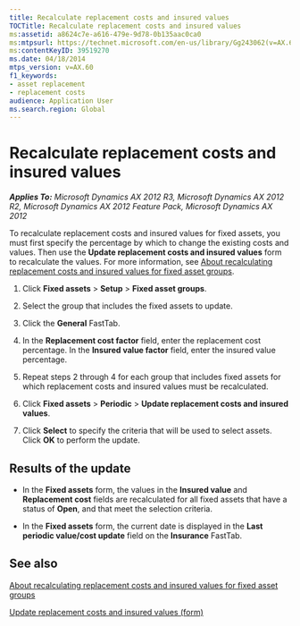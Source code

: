 ```yaml
---
title: Recalculate replacement costs and insured values
TOCTitle: Recalculate replacement costs and insured values
ms:assetid: a8624c7e-a616-479e-9d78-0b135aac0ca0
ms:mtpsurl: https://technet.microsoft.com/en-us/library/Gg243062(v=AX.60)
ms:contentKeyID: 39519270
ms.date: 04/18/2014
mtps_version: v=AX.60
f1_keywords:
- asset replacement
- replacement costs
audience: Application User
ms.search.region: Global
---
```


# Recalculate replacement costs and insured values 


_**Applies To:** Microsoft Dynamics AX 2012 R3, Microsoft Dynamics AX 2012 R2, Microsoft Dynamics AX 2012 Feature Pack, Microsoft Dynamics AX 2012_

To recalculate replacement costs and insured values for fixed assets, you must first specify the percentage by which to change the existing costs and values. Then use the **Update replacement costs and insured values** form to recalculate the values. For more information, see [About recalculating replacement costs and insured values for fixed asset groups](about-recalculating-replacement-costs-and-insured-values-for-fixed-asset-groups.md).

1.  Click **Fixed assets** \> **Setup** \> **Fixed asset groups**.

2.  Select the group that includes the fixed assets to update.

3.  Click the **General** FastTab.

4.  In the **Replacement cost factor** field, enter the replacement cost percentage. In the **Insured value factor** field, enter the insured value percentage.

5.  Repeat steps 2 through 4 for each group that includes fixed assets for which replacement costs and insured values must be recalculated.

6.  Click **Fixed assets** \> **Periodic** \> **Update replacement costs and insured values**.

7.  Click **Select** to specify the criteria that will be used to select assets. Click **OK** to perform the update.

## Results of the update

  - In the **Fixed assets** form, the values in the **Insured value** and **Replacement cost** fields are recalculated for all fixed assets that have a status of **Open**, and that meet the selection criteria.

  - In the **Fixed assets** form, the current date is displayed in the **Last periodic value/cost update** field on the **Insurance** FastTab.

## See also

[About recalculating replacement costs and insured values for fixed asset groups](about-recalculating-replacement-costs-and-insured-values-for-fixed-asset-groups.md)

[Update replacement costs and insured values (form)](https://technet.microsoft.com/en-us/library/hh227488\(v=ax.60\))

  



